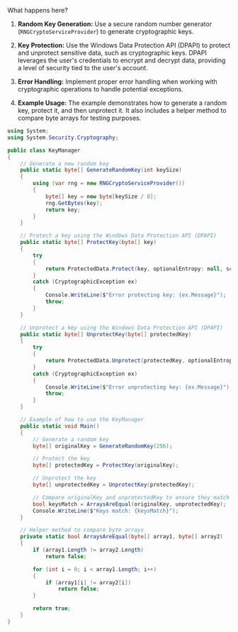 What happens here?
1. **Random Key Generation:** Use a secure random number generator (`RNGCryptoServiceProvider`) to generate cryptographic keys.
    
2. **Key Protection:** Use the Windows Data Protection API (DPAPI) to protect and unprotect sensitive data, such as cryptographic keys. DPAPI leverages the user's credentials to encrypt and decrypt data, providing a level of security tied to the user's account.
    
3. **Error Handling:** Implement proper error handling when working with cryptographic operations to handle potential exceptions.
    
4. **Example Usage:** The example demonstrates how to generate a random key, protect it, and then unprotect it. It also includes a helper method to compare byte arrays for testing purposes.

```csharp
using System;
using System.Security.Cryptography;

public class KeyManager
{
    // Generate a new random key
    public static byte[] GenerateRandomKey(int keySize)
    {
        using (var rng = new RNGCryptoServiceProvider())
        {
            byte[] key = new byte[keySize / 8];
            rng.GetBytes(key);
            return key;
        }
    }

    // Protect a key using the Windows Data Protection API (DPAPI)
    public static byte[] ProtectKey(byte[] key)
    {
        try
        {
            return ProtectedData.Protect(key, optionalEntropy: null, scope: DataProtectionScope.CurrentUser);
        }
        catch (CryptographicException ex)
        {
            Console.WriteLine($"Error protecting key: {ex.Message}");
            throw;
        }
    }

    // Unprotect a key using the Windows Data Protection API (DPAPI)
    public static byte[] UnprotectKey(byte[] protectedKey)
    {
        try
        {
            return ProtectedData.Unprotect(protectedKey, optionalEntropy: null, scope: DataProtectionScope.CurrentUser);
        }
        catch (CryptographicException ex)
        {
            Console.WriteLine($"Error unprotecting key: {ex.Message}");
            throw;
        }
    }

    // Example of how to use the KeyManager
    public static void Main()
    {
        // Generate a random key
        byte[] originalKey = GenerateRandomKey(256);

        // Protect the key
        byte[] protectedKey = ProtectKey(originalKey);

        // Unprotect the key
        byte[] unprotectedKey = UnprotectKey(protectedKey);

        // Compare originalKey and unprotectedKey to ensure they match
        bool keysMatch = ArraysAreEqual(originalKey, unprotectedKey);
        Console.WriteLine($"Keys match: {keysMatch}");
    }

    // Helper method to compare byte arrays
    private static bool ArraysAreEqual(byte[] array1, byte[] array2)
    {
        if (array1.Length != array2.Length)
            return false;

        for (int i = 0; i < array1.Length; i++)
        {
            if (array1[i] != array2[i])
                return false;
        }

        return true;
    }
}
```